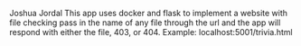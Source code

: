 Joshua Jordal
This app uses docker and flask to implement a website with file checking
pass in the name of any file through the url and the app will respond with either the file, 403, or 404. 
Example: localhost:5001/trivia.html